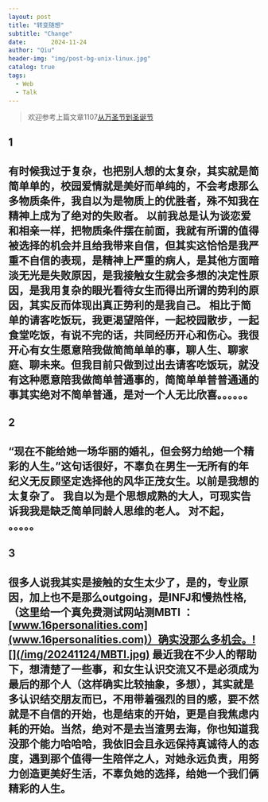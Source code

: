 ```yaml
---
layout: post
title: "转变随想"
subtitle: "Change"
date:       2024-11-24 
author: "Qiu"
header-img: "img/post-bg-unix-linux.jpg"
catalog: true
tags:
  - Web
  - Talk
---
```


> 欢迎参考上篇文章1107[从万圣节到圣诞节](https://blog.057111.xyz/2024/11/07/Christmas/)

## 1
有时候我过于复杂，也把别人想的太复杂，其实就是简简单单的，校园爱情就是美好而单纯的，不会考虑那么多物质条件，我自以为是物质上的优胜者，殊不知我在精神上成为了绝对的失败者。
以前我总是认为谈恋爱和相亲一样，把物质条件摆在前面，我就有所谓的值得被选择的机会并且给我带来自信，但其实这恰恰是我严重不自信的表现，是精神上严重的病人，是其他方面暗淡无光是失败原因，是我接触女生就会多想的决定性原因，是我用复杂的眼光看待女生而得出所谓的势利的原因，其实反而体现出真正势利的是我自己。
相比于简单的请客吃饭玩，我更渴望陪伴，一起校园散步，一起食堂吃饭，有说不完的话，共同经历开心和伤心。我很开心有女生愿意陪我做简简单单的事，聊人生、聊家庭、聊未来。但我目前只做到过出去请客吃饭玩，就没有这种愿意陪我做简单普通事的，简简单单普普通通的事其实绝对不简单普通，是对一个人无比欣喜。。。。。。
----------------------------------------------------------
## 2
“现在不能给她一场华丽的婚礼，但会努力给她一个精彩的人生。”这句话很好，不辜负在男生一无所有的年纪义无反顾坚定选择他的风华正茂女生。以前是我想的太复杂了。
我自以为是个思想成熟的大人，可现实告诉我我是缺乏简单同龄人思维的老人。
对不起，    。。。。。
-----------------------------------------------------
## 3
很多人说我其实是接触的女生太少了，是的，专业原因，加上也不是那么outgoing，是INFJ和慢热性格,（这里给一个真免费测试网站测MBTI ：  [www.16personalities.com](www.16personalities.com)）确实没那么多机会。![](/img/20241124/MBTI.jpg)
最近我在不少人的帮助下，想清楚了一些事，和女生认识交流又不是必须成为最后的那个人（这样确实比较抽象，多想），其实就是多认识结交朋友而已，不用带着强烈的目的感，要不然就是不自信的开始，也是结束的开始，更是自我焦虑内耗的开始。当然，绝对不是去当渣男去海，你也知道我没那个能力哈哈哈，我依旧会且永远保持真诚待人的态度，遇到那个值得一生陪伴之人，对她永远负责，用努力创造更美好生活，不辜负她的选择，给她一个我们俩精彩的人生。
---------------------------------------------------------------------


